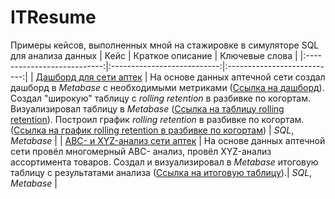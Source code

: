 # ITResume
Примеры кейсов, выполненных мной на стажировке в симуляторе SQL для анализа данных
| Кейс               | Краткое описание          | Ключевые слова                     | 
|:---------------------------:|:---------------------------:|:---------------------------:| 
| [Дашборд для сети аптек](https://github.com/turdakovan/ITResume/tree/main/drugstore) | На основе данных аптечной сети создал дашборд в *Metabase* с необходимыми метриками ([Ссылка на дашборд](https://metabase.simulative.ru/dashboard/1-dashbord-set-apte)). Создал "широкую" таблицу с *rolling retention* в разбивке по когортам. Визуализировал таблицу в *Metabase* ([Ссылка на таблицу rolling retention](https://metabase.simulative.ru/question/46-rolling-retention)). Построил график *rolling retention* в разбивке по когортам. ([Ссылка на график rolling retention в разбивке по когортам](https://metabase.simulative.ru/question/47-grafik-rolling-retention-s-razbivkoj-po-kogortam))  | *SQL*, *Metabase* |
| [ABC- и XYZ-анализ сети аптек](https://github.com/turdakovan/ITResume/tree/main/abc_xyz_analyst_drugstore) | На основе данных аптечной сети провёл многомерный ABC- анализ, провёл XYZ-анализ ассортимента товаров. Создал и визуализировал в *Metabase* итоговую таблицу с результатами анализа ([Ссылка на итоговую таблицу](https://metabase.simulative.ru/question/48-abc-i-xyz-analiz-aptechnoj-set)).| *SQL*, *Metabase* |


